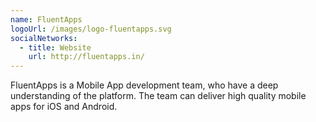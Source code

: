```yaml
---
name: FluentApps
logoUrl: /images/logo-fluentapps.svg
socialNetworks:
  - title: Website
    url: http://fluentapps.in/
---
```


FluentApps is a Mobile App development team, who have a deep understanding of the platform. The team can deliver high quality mobile apps for iOS and Android.
